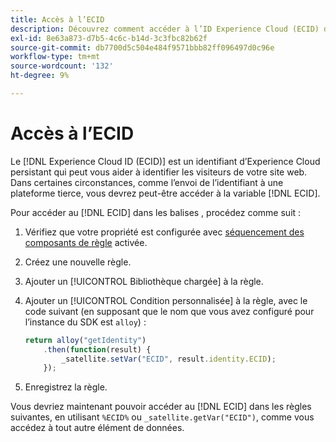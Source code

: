 ```yaml
---
title: Accès à l’ECID
description: Découvrez comment accéder à l’ID Experience Cloud (ECID) dans les balises Adobe Experience Platform
exl-id: 8e63a873-d7b5-4c6c-b14d-3c3fbc82b62f
source-git-commit: db7700d5c504e484f9571bbb82ff096497d0c96e
workflow-type: tm+mt
source-wordcount: '132'
ht-degree: 9%

---
```



# Accès à l’ECID

Le [!DNL Experience Cloud ID (ECID)] est un identifiant d’Experience Cloud persistant qui peut vous aider à identifier les visiteurs de votre site web. Dans certaines circonstances, comme l’envoi de l’identifiant à une plateforme tierce, vous devrez peut-être accéder à la variable [!DNL ECID].

Pour accéder au [!DNL ECID] dans les balises , procédez comme suit :

1. Vérifiez que votre propriété est configurée avec [séquencement des composants de règle](../../tags/ui/managing-resources/rules.md#sequencing) activée.
2. Créez une nouvelle règle.
3. Ajouter un [!UICONTROL Bibliothèque chargée] à la règle.
4. Ajouter un [!UICONTROL Condition personnalisée] à la règle, avec le code suivant (en supposant que le nom que vous avez configuré pour l’instance du SDK est `alloy`) :

   ```javascript
   return alloy("getIdentity")
       .then(function(result) {
           _satellite.setVar("ECID", result.identity.ECID);
       });
   ```

5. Enregistrez la règle.

Vous devriez maintenant pouvoir accéder au [!DNL ECID] dans les règles suivantes, en utilisant `%ECID%` ou `_satellite.getVar("ECID")`, comme vous accédez à tout autre élément de données.
